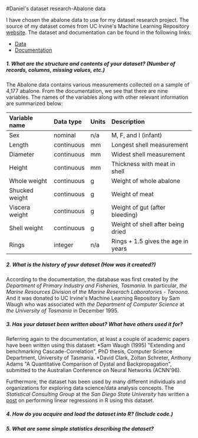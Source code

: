#Daniel's dataset research-Abalone data


I have chosen the abalone data to use for my dataset research project. The source of my dataset comes from UC Irvine's Machine Learning Repository [website](http://archive.ics.uci.edu/ml/datasets/Abalone?pagewanted=all).
The dataset and documentation can be found in the following links:
* [Data](http://archive.ics.uci.edu/ml/machine-learning-databases/abalone/abalone.data)
* [Documentation](http://archive.ics.uci.edu/ml/machine-learning-databases/abalone/abalone.names)


##### 1. What are the structure and contents of your dataset? (Number of records, columns, missing values, etc.)

The Abalone data contains various measurements collected on a sample of 4,177 abalone. From the documentation, we see that there are nine variables. The names of the variables along with other relevant information are summarized below:

|Variable name|Data type|Units|Description|
|:------------|:--------|:----|:----------|
|Sex|nominal|n/a|M, F, and I (infant)|
|Length|continuous|mm|Longest shell measurement|
|Diameter|continuous|mm|Widest shell measurement|
|Height|continuous|mm|Thickness with meat in shell|
|Whole weight|continuous|g|Weight of whole abalone|
|Shucked weight|continuous|g|Weight of meat|
|Viscera weight|continuous|g|Weight of gut (after bleeding)|
|Shell weight|continuous|g|Weight of shell after being dried|
|Rings|integer|n/a|Rings + 1.5 gives the age in years|  


##### 2. What is the history of your dataset (How was it created?)

According to the documentation, the database was first created by *the Department of Primary Industry and Fisheries, Tasmania*. In particular, *the Marine Resources Division* of *the Marine Reserach Laboratories - Taroona*. And it was donated to UC Irvine's Machine Learning Repository by Sam Waugh who was associated with *the Department of Computer Science* at *the University of Tasmania* in December 1995.


##### 3. Has your dataset been written about? What have others used it for?

Referring again to the documentation, at least a couple of academic papers have been written using this dataset:
*Sam Waugh (1995) "Extending and benchmarking Cascade-Correlation", PhD thesis, Computer Science Department, University of Tasmania.
*David Clark, Zoltan Schreter, Anthony Adams "A Quantitative Comparison of Dystal and Backpropagation", submitted to the Australian Conference on Neural Networks (ACNN'96).

Furthermore, the dataset has been used by many different individuals and organizations for exploring data science/data analysis concepts. The *Statistical Consulting Group* at the *San Diego State University* has written a [post](http://scg.sdsu.edu/linear-regression-in-r-abalone-dataset/) on performing linear regressions in R using this dataset.


##### 4. How do you acquire and load the dataset into R? (Include code.)


##### 5. What are some simple statistics describing the dataset?


